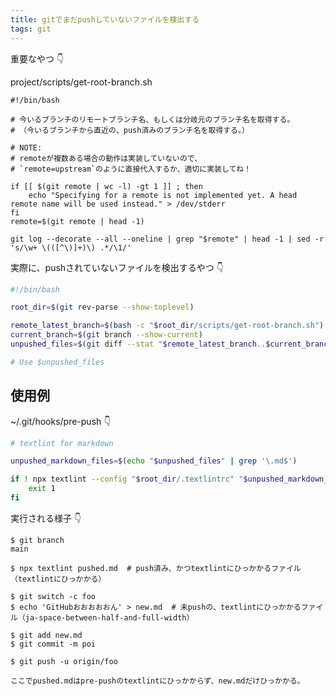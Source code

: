 ```yaml
---
title: gitでまだpushしていないファイルを検出する
tags: git
---
```


重要なやつ :point_down:

project/scripts/get-root-branch.sh

```shell-session
#!/bin/bash

# 今いるブランチのリモートブランチ名、もしくは分岐元のブランチ名を取得する。
# （今いるブランチから直近の、push済みのブランチ名を取得する。）

# NOTE:
# remoteが複数ある場合の動作は実装していないので、
# `remote=upstream`のように直接代入するか、適切に実装してね！

if [[ $(git remote | wc -l) -gt 1 ]] ; then
    echo "Specifying for a remote is not implemented yet. A head remote name will be used instead." > /dev/stderr
fi
remote=$(git remote | head -1)

git log --decorate --all --oneline | grep "$remote" | head -1 | sed -r 's/\w+ \(([^\)]+)\) .*/\1/'
```

実際に、pushされていないファイルを検出するやつ :point_down:

```bash
#!/bin/bash

root_dir=$(git rev-parse --show-toplevel)

remote_latest_branch=$(bash -c "$root_dir/scripts/get-root-branch.sh")
current_branch=$(git branch --show-current)
unpushed_files=$(git diff --stat "$remote_latest_branch..$current_branch" --name-only)

# Use $unpushed_files
```

## 使用例

~/.git/hooks/pre-push :point_down:

```bash
# textlint for markdown

unpushed_markdown_files=$(echo "$unpushed_files" | grep '\.md$')

if ! npx textlint --config "$root_dir/.textlintrc" "$unpushed_markdown_files" ; then
    exit 1
fi
```

実行される様子 :point_down:

```shell-session
$ git branch
main

$ npx textlint pushed.md  # push済み、かつtextlintにひっかかるファイル
（textlintにひっかかる）

$ git switch -c foo
$ echo 'GitHubおおおおおん' > new.md  # 未pushの、textlintにひっかかるファイル（ja-space-between-half-and-full-width）

$ git add new.md
$ git commit -m poi

$ git push -u origin/foo

ここでpushed.mdはpre-pushのtextlintにひっかからず、new.mdだけひっかかる。
```
